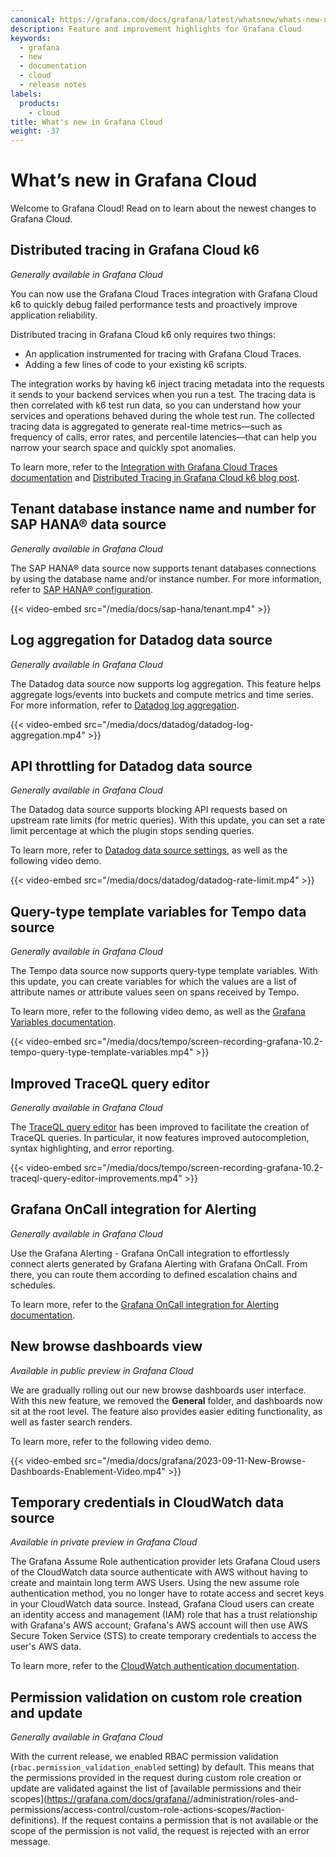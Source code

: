 ```yaml
---
canonical: https://grafana.com/docs/grafana/latest/whatsnew/whats-new-next/
description: Feature and improvement highlights for Grafana Cloud
keywords:
  - grafana
  - new
  - documentation
  - cloud
  - release notes
labels:
  products:
    - cloud
title: What's new in Grafana Cloud
weight: -37
---
```


# What’s new in Grafana Cloud

Welcome to Grafana Cloud! Read on to learn about the newest changes to Grafana Cloud.

## Distributed tracing in Grafana Cloud k6

<!-- Heitor Tashiro Sergent -->

_Generally available in Grafana Cloud_

You can now use the Grafana Cloud Traces integration with Grafana Cloud k6 to quickly debug failed performance tests and proactively improve application reliability.

Distributed tracing in Grafana Cloud k6 only requires two things:

- An application instrumented for tracing with Grafana Cloud Traces.
- Adding a few lines of code to your existing k6 scripts.

The integration works by having k6 inject tracing metadata into the requests it sends to your backend services when you run a test. The tracing data is then correlated with k6 test run data, so you can understand how your services and operations behaved during the whole test run. The collected tracing data is aggregated to generate real-time metrics—such as frequency of calls, error rates, and percentile latencies—that can help you narrow your search space and quickly spot anomalies.

To learn more, refer to the [Integration with Grafana Cloud Traces documentation](/docs/grafana-cloud/k6/analyze-results/integration-with-grafana-cloud-traces/) and [Distributed Tracing in Grafana Cloud k6 blog post](https://grafana.com/blog/2023/09/19/troubleshoot-failed-performance-tests-faster-with-distributed-tracing-in-grafana-cloud-k6/).

## Tenant database instance name and number for SAP HANA® data source

<!-- Miguel Palau -->
<!-- OSS, Enterprise -->

_Generally available in Grafana Cloud_

The SAP HANA® data source now supports tenant databases connections by using the database name and/or instance number. For more information, refer to [SAP HANA® configuration](/docs/plugins/grafana-saphana-datasource/latest/#configuration).

{{< video-embed src="/media/docs/sap-hana/tenant.mp4" >}}

## Log aggregation for Datadog data source

<!-- Taewoo Kim -->
<!-- OSS, Enterprise -->

_Generally available in Grafana Cloud_

The Datadog data source now supports log aggregation. This feature helps aggregate logs/events into buckets and compute metrics and time series. For more information, refer to [Datadog log aggregation](/docs/plugins/grafana-datadog-datasource/latest#logs-analytics--aggregation).

{{< video-embed src="/media/docs/datadog/datadog-log-aggregation.mp4" >}}

## API throttling for Datadog data source

<!-- Taewoo Kim -->
<!-- OSS, Enterprise -->

_Generally available in Grafana Cloud_

The Datadog data source supports blocking API requests based on upstream rate limits (for metric queries). With this update, you can set a rate limit percentage at which the plugin stops sending queries.

To learn more, refer to [Datadog data source settings](/docs/plugins/grafana-datadog-datasource/latest#configure-the-data-source), as well as the following video demo.

{{< video-embed src="/media/docs/datadog/datadog-rate-limit.mp4" >}}

## Query-type template variables for Tempo data source

<!-- Fabrizio Casati -->
<!-- OSS, Enterprise -->

_Generally available in Grafana Cloud_

The Tempo data source now supports query-type template variables. With this update, you can create variables for which the values are a list of attribute names or attribute values seen on spans received by Tempo.

To learn more, refer to the following video demo, as well as the [Grafana Variables documentation](/docs/grafana/next/dashboards/variables/).

{{< video-embed src="/media/docs/tempo/screen-recording-grafana-10.2-tempo-query-type-template-variables.mp4" >}}

## Improved TraceQL query editor

<!-- Fabrizio Casati -->
<!-- OSS, Enterprise -->

_Generally available in Grafana Cloud_

The [TraceQL query editor](https://grafana.com/docs/tempo/latest/traceql/#traceql-query-editor) has been improved to facilitate the creation of TraceQL queries. In particular, it now features improved autocompletion, syntax highlighting, and error reporting.

{{< video-embed src="/media/docs/tempo/screen-recording-grafana-10.2-traceql-query-editor-improvements.mp4" >}}

## Grafana OnCall integration for Alerting

<!-- Brenda Muir -->
<!-- OSS, Enterprise -->

_Generally available in Grafana Cloud_

Use the Grafana Alerting - Grafana OnCall integration to effortlessly connect alerts generated by Grafana Alerting with Grafana OnCall. From there, you can route them according to defined escalation chains and schedules.

To learn more, refer to the [Grafana OnCall integration for Alerting documentation](/docs/grafana/next/alerting/alerting-rules/manage-contact-points/configure-oncall/).

## New browse dashboards view

<!-- Yaelle Chaudy for Frontend Platform -->
<!-- OSS, Enterprise -->

_Available in public preview in Grafana Cloud_

We are gradually rolling out our new browse dashboards user interface. With this new feature, we removed the **General** folder, and dashboards now sit at the root level. The feature also provides easier editing functionality, as well as faster search renders.

To learn more, refer to the following video demo.

{{< video-embed src="/media/docs/grafana/2023-09-11-New-Browse-Dashboards-Enablement-Video.mp4" >}}

## Temporary credentials in CloudWatch data source

<!-- Michael Mandrus, Ida Štambuk, Sarah Zinger  -->
<!-- Cloud -->

_Available in private preview in Grafana Cloud_

The Grafana Assume Role authentication provider lets Grafana Cloud users of the CloudWatch data source authenticate with AWS without having to create and maintain long term AWS Users. Using the new assume role authentication method, you no longer have to rotate access and secret keys in your CloudWatch data source. Instead, Grafana Cloud users can create an identity access and management (IAM) role that has a trust relationship with Grafana's AWS account; Grafana's AWS account will then use AWS Secure Token Service (STS) to create temporary credentials to access the user's AWS data.

To learn more, refer to the [CloudWatch authentication documentation](/docs/grafana/next/datasources/aws-cloudwatch/aws-authentication).

## Permission validation on custom role creation and update

<!-- Mihaly Gyongyosi -->
<!-- Enterprise -->

_Generally available in Grafana Cloud_

With the current release, we enabled RBAC permission validation (`rbac.permission_validation_enabled` setting) by default. This means that the permissions provided in the request during custom role creation or update are validated against the list of [available permissions and their scopes](https://grafana.com/docs/grafana/<GRAFANA VERSION>/administration/roles-and-permissions/access-control/custom-role-actions-scopes/#action-definitions). If the request contains a permission that is not available or the scope of the permission is not valid, the request is rejected with an error message.
